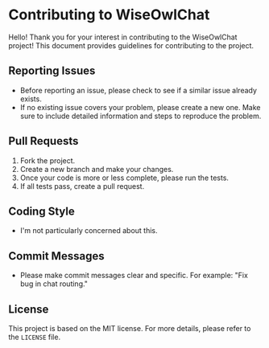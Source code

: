 # Contributing to WiseOwlChat

Hello! Thank you for your interest in contributing to the WiseOwlChat project! This document provides guidelines for contributing to the project.

## Reporting Issues

- Before reporting an issue, please check to see if a similar issue already exists.
- If no existing issue covers your problem, please create a new one. Make sure to include detailed information and steps to reproduce the problem.

## Pull Requests

1. Fork the project.
2. Create a new branch and make your changes.
3. Once your code is more or less complete, please run the tests.
4. If all tests pass, create a pull request.

## Coding Style

- I'm not particularly concerned about this.

## Commit Messages

- Please make commit messages clear and specific. For example: "Fix bug in chat routing."

## License

This project is based on the MIT license. For more details, please refer to the `LICENSE` file.
